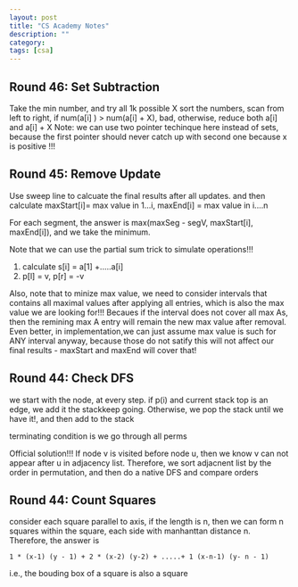 ```yaml
---
layout: post
title: "CS Academy Notes"
description: ""
category: 
tags: [csa]
---
```


Round 46: Set Subtraction	
---------
Take the min number, and try all 1k possible X
sort the numbers, scan from left to right, if num(a[i] ) > num(a[i] + X), bad, otherwise, reduce both a[i] and a[i] + X
Note: we can use two pointer techinque here instead of sets, because the first pointer should never catch up with second one because x is positive !!!


Round 45: Remove Update
---------
Use sweep line to calcuate the final results after all updates. and then calculate maxStart[i]= max value in 1...i, maxEnd[i] = max value in i....n

For each segment, the answer is max(maxSeg - segV, maxStart[i], maxEnd[i]), and we take the minimum. 

Note that we can use the partial sum trick to simulate operations!!!
1. calculate s[i] = a[1] +.....a[i]
2. p[l] = v, p[r] = -v

Also, note that to minize max value, we need to consider intervals that contains all maximal values after applying all entries, which is also the max value we are looking for!!!
Becaues if the interval does not cover all max As, then the remining max A entry will remain the new max value after removal. Even better, in implementation,we can just assume max value is such for ANY interval anyway, because those do not satify this will not affect our final results - maxStart and maxEnd will cover that!

Round 44: Check DFS
----------
we start with the node, at every step. if p(i) and current stack top is an edge, we add it the stackkeep going. Otherwise,  we pop the stack until we have it!, and then add to the stack

terminating condition is we go through all perms

Official solution!!!
If node v is visited before node u, then we know v can not appear after u in adjacency list. Therefore, we sort adjacnent list by the order in permutation, and then do a native DFS and compare orders


Round 44: Count Squares
---------
consider each square parallel to axis, if the length is n, then we can form n squares within the square, each side with manhanttan distance n. Therefore, the answer is

```
1 * (x-1) (y - 1) + 2 * (x-2) (y-2) + .....+ 1 (x-n-1) (y- n - 1)
```
i.e., the bouding box of a square is also a square











